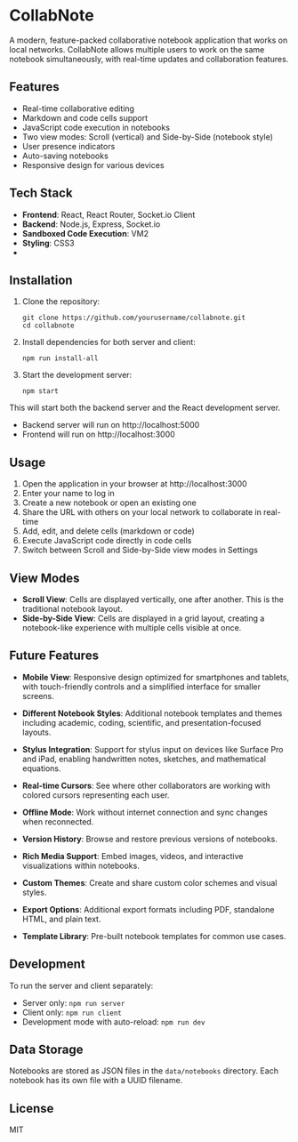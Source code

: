 # CollabNote

A modern, feature-packed collaborative notebook application that works on local networks. CollabNote allows multiple users to work on the same notebook simultaneously, with real-time updates and collaboration features.

## Features

- Real-time collaborative editing
- Markdown and code cells support
- JavaScript code execution in notebooks
- Two view modes: Scroll (vertical) and Side-by-Side (notebook style)
- User presence indicators
- Auto-saving notebooks
- Responsive design for various devices

## Tech Stack

- **Frontend**: React, React Router, Socket.io Client
- **Backend**: Node.js, Express, Socket.io
- **Sandboxed Code Execution**: VM2
- **Styling**: CSS3
- 
## Installation

1. Clone the repository:
   ```
   git clone https://github.com/yourusername/collabnote.git
   cd collabnote
   ```

2. Install dependencies for both server and client:
   ```
   npm run install-all
   ```

3. Start the development server:
   ```
   npm start
   ```

This will start both the backend server and the React development server.

- Backend server will run on http://localhost:5000
- Frontend will run on http://localhost:3000

## Usage

1. Open the application in your browser at http://localhost:3000
2. Enter your name to log in
3. Create a new notebook or open an existing one
4. Share the URL with others on your local network to collaborate in real-time
5. Add, edit, and delete cells (markdown or code)
6. Execute JavaScript code directly in code cells
7. Switch between Scroll and Side-by-Side view modes in Settings

## View Modes

- **Scroll View**: Cells are displayed vertically, one after another. This is the traditional notebook layout.
- **Side-by-Side View**: Cells are displayed in a grid layout, creating a notebook-like experience with multiple cells visible at once.

## Future Features

- **Mobile View**: Responsive design optimized for smartphones and tablets, with touch-friendly controls and a simplified interface for smaller screens.

- **Different Notebook Styles**: Additional notebook templates and themes including academic, coding, scientific, and presentation-focused layouts.

- **Stylus Integration**: Support for stylus input on devices like Surface Pro and iPad, enabling handwritten notes, sketches, and mathematical equations.

- **Real-time Cursors**: See where other collaborators are working with colored cursors representing each user.

- **Offline Mode**: Work without internet connection and sync changes when reconnected.

- **Version History**: Browse and restore previous versions of notebooks.

- **Rich Media Support**: Embed images, videos, and interactive visualizations within notebooks.

- **Custom Themes**: Create and share custom color schemes and visual styles.

- **Export Options**: Additional export formats including PDF, standalone HTML, and plain text.

- **Template Library**: Pre-built notebook templates for common use cases.

## Development

To run the server and client separately:

- Server only: `npm run server`
- Client only: `npm run client`
- Development mode with auto-reload: `npm run dev`

## Data Storage

Notebooks are stored as JSON files in the `data/notebooks` directory. Each notebook has its own file with a UUID filename.

## License

MIT

